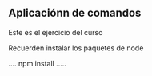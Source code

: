 ## Aplicaciónn de comandos

Este es el ejercicio del curso


Recuerden instalar los paquetes de node

....
npm install
.....
